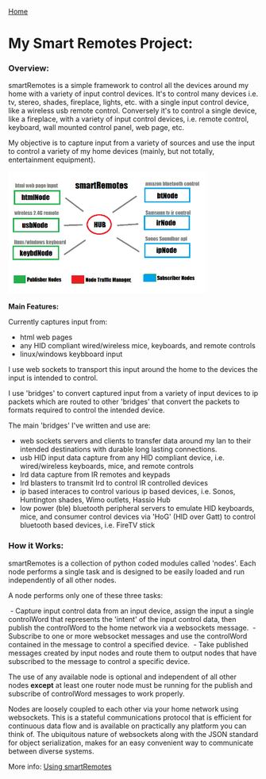 [Home](https://github.com/HeadHodge/smartHome-Projects-Main/blob/main/README.md)

# **My Smart Remotes Project:**

### **Overview:**

smartRemotes is a simple framework to control all the devices around my home with a variety of input control devices. It's to control many devices i.e. tv, stereo, shades, fireplace, lights, etc. with a single input control device, like a wireless usb remote control. Conversely it's to control a single device, like a fireplace, with a variety of input control devices, i.e. remote control, keyboard, wall mounted control panel, web page, etc.

My objective is to capture input from a variety of sources and use the input to control a variety of my home devices (mainly, but not totally, entertainment equipment).
  
<img src="./images/1.1.png" width="400px" height="auto"> 

**Main Features:**

Currently captures input from:
  - html web pages
  - any HID compliant wired/wireless mice, keyboards, and remote controls
  -  linux/windows keybboard input

I use web sockets to transport this input around the home to the devices the input is intended to control.

I use 'bridges' to convert captured input from a variety of input devices to ip packets which are routed to other 'bridges' that convert the packets to formats required to control the intended device. 

The main 'bridges' I've written and use are:

  - web sockets servers and clients to transfer data around my lan to their intended destinations with durable long lasting connections.
  - usb HID input data capture from any HID compliant device, i.e. wired/wireless keyboards, mice, and remote controls
  - Ird data capture from IR remotes and keypads
  - Ird blasters to transmit Ird to control IR controlled devices
  - ip based interaces to control various ip based devices, i.e. Sonos, Huntington shades, Wimo outlets, Hassio Hub
  - low power (ble) bluetooth peripheral servers to emulate HID keyboards, mice, and consumer control devices via 'HoG' (HID over Gatt) to control bluetooth based devices, i.e. FireTV stick

### **How it Works:**

smartRemotes is a collection of python coded modules called 'nodes'. Each node performs a single task and is designed to be easily loaded and run independently of all other nodes.

A node performs only one of these three tasks:

 - Capture input control data from an input device, assign the input a single controlWord that represents the 'intent' of the input control data, then publish the controlWord to the home network via a websockets message.
 - Subscribe to one or more websocket messages and use the controlWord contained in the message to control a specified device.
 - Take published messages created by input nodes and route them to output nodes that have subscribed to the message to control a specific device.

The use of any available node is optional and independent of all other nodes **except** at least one router node must be running for the publish and subscribe of controlWord messages to work properly.

Nodes are loosely coupled to each other via your home network using websockets. This is a stateful communications protocol that is efficient for continuous data flow and is available on practically any platform you can think of. The ubiquitous nature of websockets along with the JSON standard for object serialization, makes for an easy convenient way to communicate between diverse systems.

More info: [Using smartRemotes](https://github.com/HeadHodge/My-SmartHome-Projects/tree/main/documents/Using-smartRemotes)
